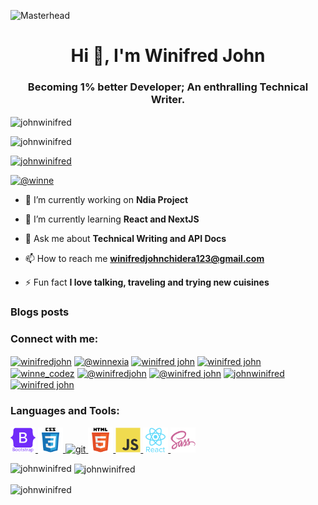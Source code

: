 
![Masterhead](https://3.bp.blogspot.com/-Bmq3YncJceQ/WEu597N68vI/AAAAAAAAAq8/fk-l4f-Mrb02ZvSiH8SY6kfUg9doFgU9gCLcB/s1600/hello_world.gif)
<h1 align="center">Hi 👋, I'm Winifred John</h1>
<h3 align="center">Becoming 1% better Developer; An enthralling Technical Writer.</h3>
<img align="center" width="400" src="https://pro2-bar-s3-cdn-cf5.myportfolio.com/17a47d9e8f4727ce5f3e48805b2d8eb2/67cb1a46-1d0c-45fe-ab3f-520e4802b1b8_rwc_0x7x800x626x800.gif?h=3ef38d2bcece76203455258e0d585fe9" alt="johnwinifred">

<p align="left"> <img src="https://komarev.com/ghpvc/?username=johnwinifred&label=Profile%20views&color=0e75b6&style=flat" alt="johnwinifred" /> </p>

<p align="left"> <a href="https://github.com/ryo-ma/github-profile-trophy"><img src="https://github-profile-trophy.vercel.app/?username=johnwinifred" alt="johnwinifred" /></a> </p>

<p align="left"> <a href="https://twitter.com/@winifredjohnn" target="blank"><img src="https://img.shields.io/twitter/follow/@winnexia?logo=twitter&style=for-the-badge" alt="@winne" /></a> </p>

- 🔭 I’m currently working on **Ndia Project**

- 🌱 I’m currently learning **React and NextJS**

- 💬 Ask me about **Technical Writing and API Docs**

- 📫 How to reach me **winifredjohnchidera123@gmail.com**

- ⚡ Fun fact **I love talking, traveling and trying new cuisines**

### Blogs posts
<!-- BLOG-POST-LIST:START -->
<!-- BLOG-POST-LIST:END -->

<h3 align="left">Connect with me:</h3>
<p align="left">
<a href="https://codepen.io/winifredjohn" target="blank"><img align="center" src="https://raw.githubusercontent.com/rahuldkjain/github-profile-readme-generator/master/src/images/icons/Social/codepen.svg" alt="winifredjohn" height="30" width="40" /></a>
<a href="https://twitter.com/@winnexia" target="blank"><img align="center" src="https://raw.githubusercontent.com/rahuldkjain/github-profile-readme-generator/master/src/images/icons/Social/twitter.svg" alt="@winnexia" height="30" width="40" /></a>
<a href="https://linkedin.com/in/winifred john" target="blank"><img align="center" src="https://raw.githubusercontent.com/rahuldkjain/github-profile-readme-generator/master/src/images/icons/Social/linked-in-alt.svg" alt="winifred john" height="30" width="40" /></a>
<a href="https://fb.com/winifred john" target="blank"><img align="center" src="https://raw.githubusercontent.com/rahuldkjain/github-profile-readme-generator/master/src/images/icons/Social/facebook.svg" alt="winifred john" height="30" width="40" /></a>
<a href="https://instagram.com/winne_codez" target="blank"><img align="center" src="https://raw.githubusercontent.com/rahuldkjain/github-profile-readme-generator/master/src/images/icons/Social/instagram.svg" alt="winne_codez" height="30" width="40" /></a>
<a href="https://hashnode.com/@winifredjohn" target="blank"><img align="center" src="https://raw.githubusercontent.com/rahuldkjain/github-profile-readme-generator/master/src/images/icons/Social/hashnode.svg" alt="@winifredjohn" height="30" width="40" /></a>
<a href="https://medium.com/@winifred john" target="blank"><img align="center" src="https://raw.githubusercontent.com/rahuldkjain/github-profile-readme-generator/master/src/images/icons/Social/medium.svg" alt="@winifred john" height="30" width="40" /></a>
<a href="https://www.leetcode.com/johnwinifred" target="blank"><img align="center" src="https://raw.githubusercontent.com/rahuldkjain/github-profile-readme-generator/master/src/images/icons/Social/leet-code.svg" alt="johnwinifred" height="30" width="40" /></a>
<a href="https://auth.geeksforgeeks.org/user/winifred john" target="blank"><img align="center" src="https://raw.githubusercontent.com/rahuldkjain/github-profile-readme-generator/master/src/images/icons/Social/geeks-for-geeks.svg" alt="winifred john" height="30" width="40" /></a>
</p>

<h3 align="left">Languages and Tools:</h3>
<p align="left"> <a href="https://getbootstrap.com" target="_blank" rel="noreferrer"> <img src="https://raw.githubusercontent.com/devicons/devicon/master/icons/bootstrap/bootstrap-plain-wordmark.svg" alt="bootstrap" width="40" height="40"/> </a> <a href="https://www.w3schools.com/css/" target="_blank" rel="noreferrer"> <img src="https://raw.githubusercontent.com/devicons/devicon/master/icons/css3/css3-original-wordmark.svg" alt="css3" width="40" height="40"/> </a> <a href="https://git-scm.com/" target="_blank" rel="noreferrer"> <img src="https://www.vectorlogo.zone/logos/git-scm/git-scm-icon.svg" alt="git" width="40" height="40"/> </a> <a href="https://www.w3.org/html/" target="_blank" rel="noreferrer"> <img src="https://raw.githubusercontent.com/devicons/devicon/master/icons/html5/html5-original-wordmark.svg" alt="html5" width="40" height="40"/> </a> <a href="https://developer.mozilla.org/en-US/docs/Web/JavaScript" target="_blank" rel="noreferrer"> <img src="https://raw.githubusercontent.com/devicons/devicon/master/icons/javascript/javascript-original.svg" alt="javascript" width="40" height="40"/> </a> <a href="https://reactjs.org/" target="_blank" rel="noreferrer"> <img src="https://raw.githubusercontent.com/devicons/devicon/master/icons/react/react-original-wordmark.svg" alt="react" width="40" height="40"/> </a> <a href="https://sass-lang.com" target="_blank" rel="noreferrer"> <img src="https://raw.githubusercontent.com/devicons/devicon/master/icons/sass/sass-original.svg" alt="sass" width="40" height="40"/> </a> </p>

<p><img align="left" src="https://github-readme-stats.vercel.app/api/top-langs?username=johnwinifred&show_icons=true&locale=en&layout=compact" alt="johnwinifred" /></p>

<p>&nbsp;<img align="center" src="https://github-readme-stats.vercel.app/api?username=johnwinifred&show_icons=true&locale=en" alt="johnwinifred" /></p>

<p><img align="center" src="https://github-readme-streak-stats.herokuapp.com/?user=johnwinifred&" alt="johnwinifred" /></p>

